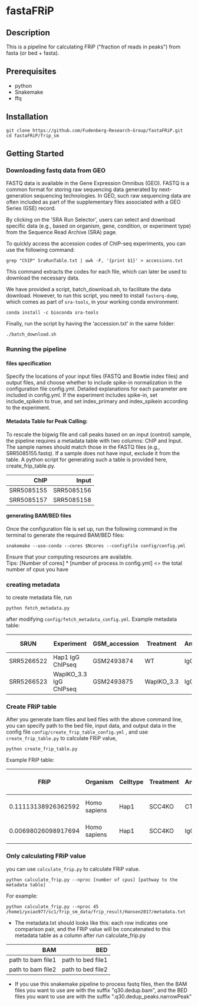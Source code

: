 # fastaFRiP

## Description
This is a pipeline for calculating FRiP ("fraction of reads in peaks") from fasta (or bed + fasta).

## Prerequisites
- python
- Snakemake
- ffq

## Installation
```
git clone https://github.com/Fudenberg-Research-Group/fastaFRiP.git
cd fastaFRiP/frip_sm
```
## Getting Started

### Downloading fastq data from GEO
FASTQ data is available in the Gene Expression Omnibus (GEO). FASTQ is a common format for storing raw sequencing data generated by next-generation sequencing technologies. In GEO, such raw sequencing data are often included as part of the supplementary files associated with a GEO Series (GSE) record. 

By clicking on the 'SRA Run Selector', users can select and download specific data (e.g., based on organism, gene, condition, or experiment type) from the Sequence Read Archive (SRA) page.

To quickly access the accession codes of ChIP-seq experiments, you can use the following command:
```
grep "ChIP" SraRunTable.txt | awk -F, '{print $1}' > accessions.txt
```
This command extracts the codes for each file, which can later be used to download the necessary data.

We have provided a script, batch_download.sh, to facilitate the data download. However, to run this script, you need to install `fasterq-dump`, which comes as part of `sra-tools`, in your working conda environment:
```
conda install -c bioconda sra-tools
```
Finally, run the script by having the 'accession.txt' in the same folder:
```
./batch_download.sh
```

### Running the pipeline

#### files specification
Specify the locations of your input files (FASTQ and Bowtie index files) and output files, and choose whether to include spike-in normalization in the configuration file config.yml. Detailed explanations for each parameter are included in config.yml. 
If the experiment includes spike-in, set include_spikein to true, and set index_primary and index_spikein according to the experiment.

#### Metadata Table for Peak Calling:
To rescale the bigwig file and call peaks based on an input (control) sample, the pipeline requires a metadata table with two columns: ChIP and Input. The sample names should match those in the FASTQ files (e.g., SRR5085155.fastq). If a sample does not have input, exclude it from the table.
A python script for generating such a table is provided here, create_frip_table.py.

<center>

|        ChIP|       Input|
|-----------:|-----------:|
| SRR5085155 | SRR5085156 |
| SRR5085157 | SRR5085158 |
</center>

#### generating BAM/BED files

Once the configuration file is set up, run the following command in the terminal to generate the required BAM/BED files:

```
snakemake --use-conda --cores $Ncores --configfile config/config.yml
```
Ensure that your computing resources are available.\
  Tips: [Number of cores] * [number of process in config.yml] <= the total number of cpus you have

### creating metadata 
to create metadata file, run
```
python fetch_metadata.py
```
after modifying `config/fetch_metadata_config.yml`. 
Example metadata table:

<center>

| SRUN       | Experiment                | GSM_accession | Treatment  | Antibody | Celltype | Organism    | Peak BED | author_year   | GEO       |
|------------|---------------------------|---------------|------------|----------|----------|-------------|----------|---------------|-----------|
| SRR5266522 | Hap1 IgG ChIPseq          | GSM2493874    | WT         | IgG      | Hap1     | Homo sapiens| CTCF     | Haarhuis_2017 | GSE90994  |
| SRR5266523 | WaplKO_3.3 IgG ChIPseq    | GSM2493875    | WaplKO_3.3 | IgG      | Hap1     | Homo sapiens| CTCF     | Haarhuis_2017 | GSE90994  |
</center>

### Create FRiP table
After you generate bam files and bed files with the above command line, you can specify path to the bed file, input data, and output data in the config file `config/create_frip_table_config.yml` , and use `create_frip_table.py` to calculate FRiP value, 
```
python create_frip_table.py
```
 Example FRiP table:
 
<center>

| FRiP              | Organism      | Celltype | Treatment | Antibody | Peak BED | author_year   | SRUN       | peaks-SRA   | GEO       | Experiment              | FRiP enrichment | #Peaks | Total #basepairs in peaks | Total #reads |
|-------------------|---------------|----------|-----------|----------|----------|---------------|------------|-------------|-----------|-------------------------|-----------------|--------|----------------------------|--------------|
| 0.11113138926362592 | Homo sapiens | Hap1     | SCC4KO    | CTCF     | CTCF     | Haarhuis_2017 | SRR5266528 | SRR5266528  | GSE90994  | SCC4KO CTCF ChIPseq     | 27.17470160067354 | 37415  | 12677501                   | 19977713     |
| 0.00698026098917694 | Homo sapiens | Hap1     | SCC4KO    | IgG      | CTCF     | Haarhuis_2017 | SRR5266524 | SRR5266528  | GSE90994  | SCC4KO IgG ChIPseq      | 1.7068670762832925 | 37415  | 12677501                   | 14485275     |
</center>

### Only calculating FRiP value
you can use `calculate_frip.py` to calculate FRiP value.
```
python calculate_frip.py --nproc [number of cpus] [pathway to the metadata table]
```
For example:
```
python calculate_frip.py --nproc 45 /home1/yxiao977/sc1/frip_sm_data/frip_result/Hansen2017/metadata.txt
```
* The metadata.txt should looks like this: each row indicates one comparison pair, and the FRiP value will be concatenated to this metadata table as a column after run calculate_frip.py

<center>

|                BAM|                BED|
|------------------:|------------------:|
| path to bam file1 | path to bed file1 |
| path to bam file2 | path to bed file2 |

</center>

* If you use this snakemake pipeline to process fastq files, then the BAM files you want to use are with the suffix "q30.dedup.bam", and the BED files you want to use are with the suffix ".q30.dedup_peaks.narrowPeak"

       
